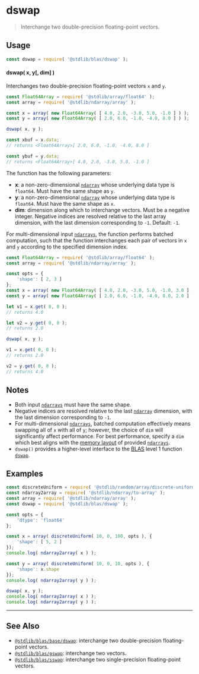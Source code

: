 <!--

@license Apache-2.0

Copyright (c) 2020 The Stdlib Authors.

Licensed under the Apache License, Version 2.0 (the "License");
you may not use this file except in compliance with the License.
You may obtain a copy of the License at

   http://www.apache.org/licenses/LICENSE-2.0

Unless required by applicable law or agreed to in writing, software
distributed under the License is distributed on an "AS IS" BASIS,
WITHOUT WARRANTIES OR CONDITIONS OF ANY KIND, either express or implied.
See the License for the specific language governing permissions and
limitations under the License.

-->

# dswap

> Interchange two double-precision floating-point vectors.

<section class="intro">

</section>

<!-- /.intro -->

<section class="usage">

## Usage

```javascript
const dswap = require( '@stdlib/blas/dswap' );
```

#### dswap( x, y\[, dim] )

Interchanges two double-precision floating-point vectors `x` and `y`.

```javascript
const Float64Array = require( '@stdlib/array/float64' );
const array = require( '@stdlib/ndarray/array' );

const x = array( new Float64Array( [ 4.0, 2.0, -3.0, 5.0, -1.0 ] ) );
const y = array( new Float64Array( [ 2.0, 6.0, -1.0, -4.0, 8.0 ] ) );

dswap( x, y );

const xbuf = x.data;
// returns <Float64Array>[ 2.0, 6.0, -1.0, -4.0, 8.0 ]

const ybuf = y.data;
// returns <Float64Array>[ 4.0, 2.0, -3.0, 5.0, -1.0 ]
```

The function has the following parameters:

-   **x**: a non-zero-dimensional [`ndarray`][@stdlib/ndarray/ctor] whose underlying data type is `float64`. Must have the same shape as `y`.
-   **y**: a non-zero-dimensional [`ndarray`][@stdlib/ndarray/ctor] whose underlying data type is `float64`. Must have the same shape as `x`.
-   **dim**: dimension along which to interchange vectors. Must be a negative integer. Negative indices are resolved relative to the last array dimension, with the last dimension corresponding to `-1`. Default: `-1`.

For multi-dimensional input [`ndarrays`][@stdlib/ndarray/ctor], the function performs batched computation, such that the function interchanges each pair of vectors in `x` and `y` according to the specified dimension index.

```javascript
const Float64Array = require( '@stdlib/array/float64' );
const array = require( '@stdlib/ndarray/array' );

const opts = {
    'shape': [ 2, 3 ]
};
const x = array( new Float64Array( [ 4.0, 2.0, -3.0, 5.0, -1.0, 3.0 ] ), opts );
const y = array( new Float64Array( [ 2.0, 6.0, -1.0, -4.0, 8.0, 2.0 ] ), opts );

let v1 = x.get( 0, 0 );
// returns 4.0

let v2 = y.get( 0, 0 );
// returns 2.0

dswap( x, y );

v1 = x.get( 0, 0 );
// returns 2.0

v2 = y.get( 0, 0 );
// returns 4.0
```

</section>

<!-- /.usage -->

<section class="notes">

## Notes

-   Both input [`ndarrays`][@stdlib/ndarray/ctor] must have the same shape.
-   Negative indices are resolved relative to the last [`ndarray`][@stdlib/ndarray/ctor] dimension, with the last dimension corresponding to `-1`.
-   For multi-dimensional [`ndarrays`][@stdlib/ndarray/ctor], batched computation effectively means swapping all of `x` with all of `y`; however, the choice of `dim` will significantly affect performance. For best performance, specify a `dim` which best aligns with the [memory layout][@stdlib/ndarray/orders] of provided [`ndarrays`][@stdlib/ndarray/ctor]. 
-   `dswap()` provides a higher-level interface to the [BLAS][blas] level 1 function [`dswap`][@stdlib/blas/base/dswap].

</section>

<!-- /.notes -->

<section class="examples">

## Examples

<!-- eslint no-undef: "error" -->

```javascript
const discreteUniform = require( '@stdlib/random/array/discrete-uniform' );
const ndarray2array = require( '@stdlib/ndarray/to-array' );
const array = require( '@stdlib/ndarray/array' );
const dswap = require( '@stdlib/blas/dswap' );

const opts = {
    'dtype': 'float64'
};

const x = array( discreteUniform( 10, 0, 100, opts ), {
    'shape': [ 5, 2 ]
});
console.log( ndarray2array( x ) );

const y = array( discreteUniform( 10, 0, 10, opts ), {
    'shape': x.shape
});
console.log( ndarray2array( y ) );

dswap( x, y );
console.log( ndarray2array( x ) );
console.log( ndarray2array( y ) );
```

</section>

<!-- /.examples -->

<!-- Section for related `stdlib` packages. Do not manually edit this section, as it is automatically populated. -->

<section class="related">

* * *

## See Also

-   <span class="package-name">[`@stdlib/blas/base/dswap`][@stdlib/blas/base/dswap]</span><span class="delimiter">: </span><span class="description">interchange two double-precision floating-point vectors.</span>
-   <span class="package-name">[`@stdlib/blas/gswap`][@stdlib/blas/gswap]</span><span class="delimiter">: </span><span class="description">interchange two vectors.</span>
-   <span class="package-name">[`@stdlib/blas/sswap`][@stdlib/blas/sswap]</span><span class="delimiter">: </span><span class="description">interchange two single-precision floating-point vectors.</span>

</section>

<!-- /.related -->

<!-- Section for all links. Make sure to keep an empty line after the `section` element and another before the `/section` close. -->

<section class="links">

[blas]: http://www.netlib.org/blas

[@stdlib/ndarray/ctor]: https://github.com/stdlib-js/stdlib/tree/develop/lib/node_modules/%40stdlib/ndarray/ctor

[@stdlib/ndarray/orders]: https://github.com/stdlib-js/stdlib/tree/develop/lib/node_modules/%40stdlib/ndarray/orders

[@stdlib/blas/base/dswap]: https://github.com/stdlib-js/stdlib/tree/develop/lib/node_modules/%40stdlib/blas/base/dswap

<!-- <related-links> -->

[@stdlib/blas/gswap]: https://github.com/stdlib-js/stdlib/tree/develop/lib/node_modules/%40stdlib/blas/gswap

[@stdlib/blas/sswap]: https://github.com/stdlib-js/stdlib/tree/develop/lib/node_modules/%40stdlib/blas/sswap

<!-- </related-links> -->

</section>

<!-- /.links -->
